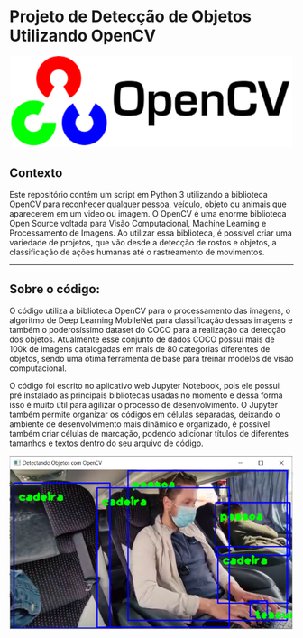 # Projeto de Detecção de Objetos Utilizando OpenCV


<p align="center"><img src="./opencv.png" width="500"></p>

## Contexto

Este repositório contém um script em Python 3 utilizando a biblioteca OpenCV para reconhecer qualquer pessoa, veículo, objeto ou animais que aparecerem em um video ou imagem. O OpenCV é uma enorme biblioteca Open Source voltada para Visão Computacional, Machine Learning e Processamento de Imagens. Ao utilizar essa biblioteca, é possível criar uma variedade de projetos,  que vão desde a detecção de rostos e objetos, a classificação de ações humanas até o rastreamento de movimentos. 
 

---

## Sobre o código:

O código utiliza a biblioteca OpenCV para o processamento das imagens, o algoritmo de Deep Learning MobileNet para classificação dessas imagens e também o poderosíssimo dataset do COCO para a realização da detecção dos objetos. Atualmente esse conjunto de dados  COCO possui mais de 100k de imagens catalogadas em mais de 80 categorias diferentes de objetos, sendo uma ótima ferramenta de base para treinar modelos de visão computacional.

O código foi escrito no aplicativo web Jupyter Notebook, pois ele possui pré instalado as principais bibliotecas usadas no momento e dessa forma isso é muito útil para agilizar o processo de desenvolvimento. O Jupyter também permite organizar os códigos em células separadas, deixando o ambiente de desenvolvimento mais dinâmico e organizado, é possivel também  criar células de marcação, podendo adicionar títulos de diferentes tamanhos e textos dentro do seu arquivo de código.


![Screenshot](Capturarsd.PNG)
